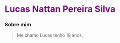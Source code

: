 <h1> 
  <a href="https://www.linkedin.com/in/lucassilvanatan/" style="color: purple !important; text-decoration: none; color: inherit;">
    <span>Lucas Nattan Pereira Silva</span>
  </a>
</h1>

### Sobre mim

>Me chamo Lucas tenho 19 anos,